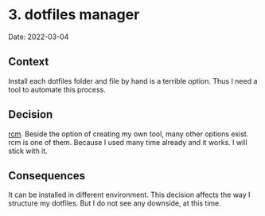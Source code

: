 # 3. dotfiles manager

Date: 2022-03-04

## Context

Install each dotfiles folder and file by hand is a terrible option. Thus I need
a tool to automate this process.

## Decision

[rcm][1]. Beside the option of creating my own tool, many other options exist.
rcm is one of them. Because I used many time already and it works. I will stick
with it.

## Consequences

It can be installed in different environment. This decision affects the way I
structure my dotfiles. But I do not see any downside, at this time.

[1]: https://github.com/thoughtbot/rcm
